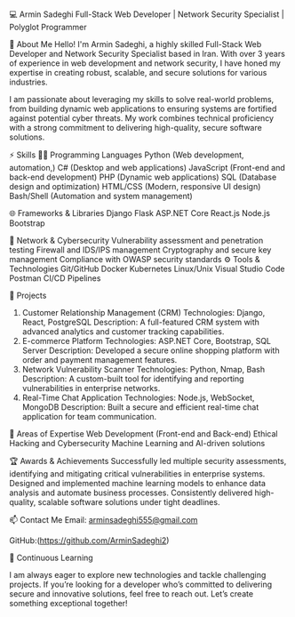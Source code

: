 💻 Armin Sadeghi
Full-Stack Web Developer | Network Security Specialist | Polyglot Programmer

🌟 About Me
Hello! I'm Armin Sadeghi, a highly skilled Full-Stack Web Developer and Network Security Specialist based in Iran. With over 3 years of experience in web development and network security, I have honed my expertise in creating robust, scalable, and secure solutions for various industries.

I am passionate about leveraging my skills to solve real-world problems, from building dynamic web applications to ensuring systems are fortified against potential cyber threats. My work combines technical proficiency with a strong commitment to delivering high-quality, secure software solutions.

⚡ Skills
👨‍💻 Programming Languages
Python (Web development, automation,)
C# (Desktop and web applications)
JavaScript (Front-end and back-end development)
PHP (Dynamic web applications)
SQL (Database design and optimization)
HTML/CSS (Modern, responsive UI design)
Bash/Shell (Automation and system management)


🌐 Frameworks & Libraries
Django
Flask
ASP.NET Core
React.js
Node.js
Bootstrap


🔐 Network & Cybersecurity
Vulnerability assessment and penetration testing
Firewall and IDS/IPS management
Cryptography and secure key management
Compliance with OWASP security standards
⚙️ Tools & Technologies
Git/GitHub
Docker
Kubernetes
Linux/Unix
Visual Studio Code
Postman
CI/CD Pipelines


📂 Projects
1. Customer Relationship Management (CRM)
Technologies: Django, React, PostgreSQL
Description: A full-featured CRM system with advanced analytics and customer tracking capabilities.
2. E-commerce Platform
Technologies: ASP.NET Core, Bootstrap, SQL Server
Description: Developed a secure online shopping platform with order and payment management features.
3. Network Vulnerability Scanner
Technologies: Python, Nmap, Bash
Description: A custom-built tool for identifying and reporting vulnerabilities in enterprise networks.
4. Real-Time Chat Application
Technologies: Node.js, WebSocket, MongoDB
Description: Built a secure and efficient real-time chat application for team communication.


🎯 Areas of Expertise
Web Development (Front-end and Back-end)
Ethical Hacking and Cybersecurity
Machine Learning and AI-driven solutions


🏆 Awards & Achievements
Successfully led multiple security assessments, identifying and mitigating critical vulnerabilities in enterprise systems.
Designed and implemented machine learning models to enhance data analysis and automate business processes.
Consistently delivered high-quality, scalable software solutions under tight deadlines.


📫 Contact Me
Email: arminsadeghi555@gmail.com

GitHub:(https://github.com/ArminSadeghi2)


🌱 Continuous Learning

I am always eager to explore new technologies and tackle challenging projects. If you’re looking for a developer who’s committed to delivering secure and innovative solutions, feel free to reach out. Let’s create something exceptional together!
